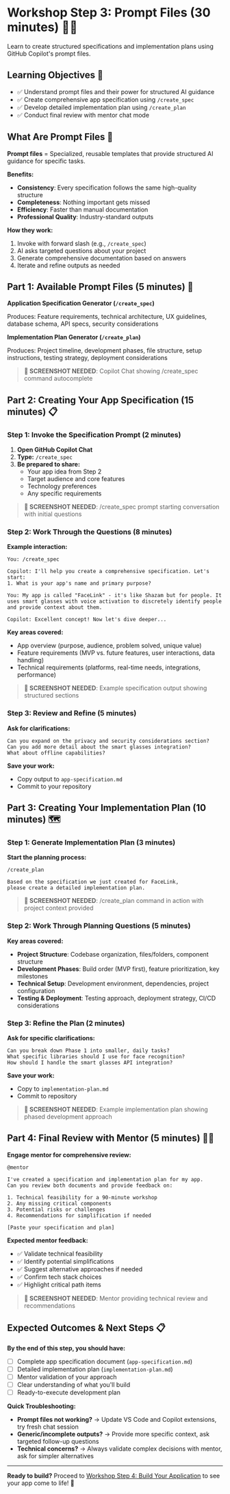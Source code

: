 # Workshop Step 3: Prompt Files (30 minutes) 📝✨

Learn to create structured specifications and implementation plans using GitHub Copilot's prompt files.

## Learning Objectives 🎯

- ✅ Understand prompt files and their power for structured AI guidance
- ✅ Create comprehensive app specification using `/create_spec`
- ✅ Develop detailed implementation plan using `/create_plan`
- ✅ Conduct final review with mentor chat mode

## What Are Prompt Files 🤔

**Prompt files** = Specialized, reusable templates that provide structured AI guidance for specific tasks.

**Benefits:**

- **Consistency**: Every specification follows the same high-quality structure
- **Completeness**: Nothing important gets missed
- **Efficiency**: Faster than manual documentation
- **Professional Quality**: Industry-standard outputs

**How they work:**

1. Invoke with forward slash (e.g., `/create_spec`)
2. AI asks targeted questions about your project
3. Generate comprehensive documentation based on answers
4. Iterate and refine outputs as needed

## Part 1: Available Prompt Files (5 minutes) 📖

**Application Specification Generator (`/create_spec`)**

Produces: Feature requirements, technical architecture, UX guidelines, database schema, API specs, security considerations

**Implementation Plan Generator (`/create_plan`)**

Produces: Project timeline, development phases, file structure, setup instructions, testing strategy, deployment considerations

> **📸 SCREENSHOT NEEDED**: Copilot Chat showing /create_spec command autocomplete

## Part 2: Creating Your App Specification (15 minutes) 📋

### Step 1: Invoke the Specification Prompt (2 minutes)

1. **Open GitHub Copilot Chat**
2. **Type:** `/create_spec`
3. **Be prepared to share:**
   - Your app idea from Step 2
   - Target audience and core features
   - Technology preferences
   - Any specific requirements

> **📸 SCREENSHOT NEEDED**: /create_spec prompt starting conversation with initial questions

### Step 2: Work Through the Questions (8 minutes)

**Example interaction:**

```text
You: /create_spec

Copilot: I'll help you create a comprehensive specification. Let's start:
1. What is your app's name and primary purpose?

You: My app is called "FaceLink" - it's like Shazam but for people. It uses smart glasses with voice activation to discretely identify people and provide context about them.

Copilot: Excellent concept! Now let's dive deeper...
```

**Key areas covered:**

- App overview (purpose, audience, problem solved, unique value)
- Feature requirements (MVP vs. future features, user interactions, data handling)  
- Technical requirements (platforms, real-time needs, integrations, performance)

> **📸 SCREENSHOT NEEDED**: Example specification output showing structured sections

### Step 3: Review and Refine (5 minutes)

**Ask for clarifications:**

```text
Can you expand on the privacy and security considerations section?
Can you add more detail about the smart glasses integration?
What about offline capabilities?
```

**Save your work:**

- Copy output to `app-specification.md`
- Commit to your repository

## Part 3: Creating Your Implementation Plan (10 minutes) 🗺️

### Step 1: Generate Implementation Plan (3 minutes)

**Start the planning process:**

```text
/create_plan

Based on the specification we just created for FaceLink, 
please create a detailed implementation plan.
```

> **📸 SCREENSHOT NEEDED**: /create_plan command in action with project context provided

### Step 2: Work Through Planning Questions (5 minutes)

**Key areas covered:**

- **Project Structure**: Codebase organization, files/folders, component structure
- **Development Phases**: Build order (MVP first), feature prioritization, key milestones  
- **Technical Setup**: Development environment, dependencies, project configuration
- **Testing & Deployment**: Testing approach, deployment strategy, CI/CD considerations

### Step 3: Refine the Plan (2 minutes)

**Ask for specific clarifications:**

```text
Can you break down Phase 1 into smaller, daily tasks?
What specific libraries should I use for face recognition?
How should I handle the smart glasses API integration?
```

**Save your work:**

- Copy to `implementation-plan.md`
- Commit to repository

> **📸 SCREENSHOT NEEDED**: Example implementation plan showing phased development approach

## Part 4: Final Review with Mentor (5 minutes) 👨‍🏫

**Engage mentor for comprehensive review:**

```text
@mentor

I've created a specification and implementation plan for my app. 
Can you review both documents and provide feedback on:

1. Technical feasibility for a 90-minute workshop
2. Any missing critical components  
3. Potential risks or challenges
4. Recommendations for simplification if needed

[Paste your specification and plan]
```

**Expected mentor feedback:**

- ✅ Validate technical feasibility
- ✅ Identify potential simplifications
- ✅ Suggest alternative approaches if needed
- ✅ Confirm tech stack choices
- ✅ Highlight critical path items

> **📸 SCREENSHOT NEEDED**: Mentor providing technical review and recommendations

## Expected Outcomes & Next Steps 📋

**By the end of this step, you should have:**

- [ ] Complete app specification document (`app-specification.md`)
- [ ] Detailed implementation plan (`implementation-plan.md`)  
- [ ] Mentor validation of your approach
- [ ] Clear understanding of what you'll build
- [ ] Ready-to-execute development plan

**Quick Troubleshooting:**

- **Prompt files not working?** → Update VS Code and Copilot extensions, try fresh chat session
- **Generic/incomplete outputs?** → Provide more specific context, ask targeted follow-up questions
- **Technical concerns?** → Always validate complex decisions with mentor, ask for simpler alternatives

---

**Ready to build?** Proceed to [Workshop Step 4: Build Your Application](workshop-step-4-build-your-application.md) to see your app come to life! 🚀
